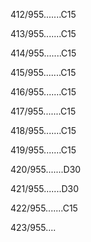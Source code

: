 412/955.......C15 


413/955.......C15 


414/955.......C15 


415/955.......C15 


416/955.......C15 


417/955.......C15 


418/955.......C15 


419/955.......C15 


420/955.......D30 


421/955.......D30 


422/955.......C15 


423/955.... 

